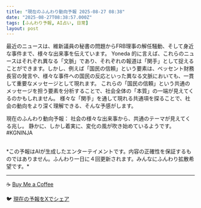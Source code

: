 ```yaml
---
title: "現在のふんわり動向予報 2025-08-27 08:38"
date: "2025-08-27T08:38:57.000Z"
tags: [ふんわり予報, AI占い, 日常]
layout: post
---
```


最近のニュースは、維新議員の秘書の問題からFRB理事の解任騒動、そして身近な事件まで、様々な出来事を伝えています。  Yoneda 的に言えば、これらのニュースはそれぞれ異なる「文脈」であり、それぞれの報道は「関手」として捉えることができます。しかし、例えば「国民の信頼」という要素は、ベッセント財務長官の発言や、様々な事件への国民の反応といった異なる文脈においても、一貫して重要なメッセージとして現れます。  これらの「国民の信頼」という共通のメッセージを担う要素を分析することで、社会全体の「本質」の一端が見えてくるのかもしれません。  様々な「関手」を通して現れる共通項を探ることで、社会の動向をより深く理解できる、そんな予感がします。


現在のふんわり動向予報：
社会の様々な出来事から、共通のテーマが見えてくる兆し。  静かに、しかし着実に、変化の風が吹き始めているようです。 #KGNINJA

<br>
*この予報はAIが生成したエンターテイメントです。内容の正確性を保証するものではありません。ふんわり一日に４回更新されます。みんなにふんわり拡散希望です。*

---
☕️ [Buy Me a Coffee](https://www.buymeacoffee.com/kgninja)

🐦 [現在の予報をXでシェア](https://twitter.com/intent/tweet?text=%E7%8F%BE%E5%9C%A8%E3%81%AE%E3%81%B5%E3%82%93%E3%82%8F%E3%82%8A%E4%BA%88%E5%A0%B1%3A%20%E3%80%8C%E6%9C%80%E8%BF%91%E3%81%AE%E3%83%8B%E3%83%A5%E3%83%BC%E3%82%B9%E3%81%AF%E3%80%81%E7%B6%AD%E6%96%B0%E8%AD%B0%E5%93%A1%E3%81%AE%E7%A7%98%E6%9B%B8%E3%81%AE%E5%95%8F%E9%A1%8C%E3%81%8B%E3%82%89FRB%E7%90%86%E4%BA%8B%E3%81%AE%E8%A7%A3%E4%BB%BB%E9%A8%92%E5%8B%95%E3%80%81%E3%81%9D%E3%81%97%E3%81%A6%E8%BA%AB%E8%BF%91%E3%81%AA%E4%BA%8B%E4%BB%B6%E3%81%BE%E3%81%A7%E3%80%81%E6%A7%98%E3%80%85%E3%81%AA%E5%87%BA%E6%9D%A5%E4%BA%8B%E3%82%92%E4%BC%9D%E3%81%88%E3%81%A6%E3%81%84%E3%81%BE%E3%81%99%E3%80%82%E3%80%8D%23KGNINJA%20%E7%B6%9A%E3%81%8D%E3%81%AF%E3%83%96%E3%83%AD%E3%82%B0%E3%81%A7%EF%BC%81%F0%9F%91%87&url=https%3A%2F%2Fkg-ninja.github.io%2FFunwariyoso%2F)
